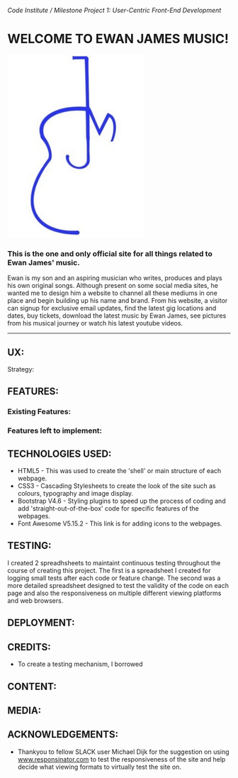 *Code Institute / Milestone Project 1: User-Centric Front-End Development*

# WELCOME TO EWAN JAMES MUSIC!

![Logo for Ewan James Music](assets/images/ejm-logo.jpeg)

### This is the one and only official site for all things related to Ewan James' music.

Ewan is my son and an aspiring musician who writes, produces and plays his own original songs. Although present on some social media sites, he wanted me to design him a website to channel all these mediums in one place and begin building up his name and brand. From his website, a visitor can signup for exclusive email updates, find the latest gig locations and dates, buy tickets, download the latest music by Ewan James, see pictures from his musical journey or watch his latest youtube videos.

<hr>

## UX:
Strategy:



## FEATURES:



### Existing Features:



### Features left to implement:



## TECHNOLOGIES USED:

* HTML5 - This was used to create the 'shell' or main structure of each webpage.
* CSS3 - Cascading Stylesheets to create the look of the site such as colours, typography and image display.
* Bootstrap V4.6 - Styling plugins to speed up the process of coding and add 'straight-out-of-the-box' code for specific features of the webpages.
* Font Awesome V5.15.2 - This link is for adding icons to the webpages.


## TESTING:

I created 2 spreadhsheets to maintaint continuous testing throughout the course of creating this project. The first is a spreadsheet I created for logging small tests after each code or feature change. The second was a more detailed spreadsheet designed to test the validity of the code on each page and also the responsiveness on multiple different viewing platforms and web browsers.


## DEPLOYMENT:



## CREDITS:
* To create a testing mechanism, I borrowed 


## CONTENT:



## MEDIA:



## ACKNOWLEDGEMENTS:

* Thankyou to fellow SLACK user Michael Dijk for the suggestion on using www.responsinator.com to test the responsiveness of the site and help decide what viewing formats to virtually test the site on.

